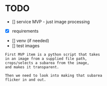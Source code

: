 # TODO

 - [] service MVP - just image processing 
 - [x] requirements 
 - []  venv (if needed)
 - [] test images

```
First MVP item is a python script that takes 
in an image from a supplied file path,
crops/selects a subarea from the image, 
and makes it transparent. 

Then we need to look into making that subarea 
flicker in and out.
